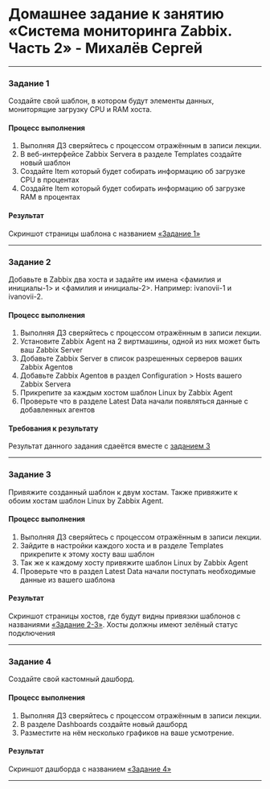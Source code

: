 # Домашнее задание к занятию «Система мониторинга Zabbix. Часть 2» - Михалёв Сергей

 ---

### Задание 1
Создайте свой шаблон, в котором будут элементы данных, мониторящие загрузку CPU и RAM хоста.

#### Процесс выполнения
1. Выполняя ДЗ сверяйтесь с процессом отражённым в записи лекции.
2. В веб-интерфейсе Zabbix Servera в разделе Templates создайте новый шаблон
3. Создайте Item который будет собирать информацию об загрузке CPU в процентах
4. Создайте Item который будет собирать информацию об загрузке RAM в процентах

#### Результат
Скриншот страницы шаблона с названием [«Задание 1»](https://drive.google.com/file/d/11e-qJErCKKYgCWJo8hGpArDh01QvtspX/view?usp=sharing)

 ---
 
 ### Задание 2
Добавьте в Zabbix два хоста и задайте им имена <фамилия и инициалы-1> и <фамилия и инициалы-2>. Например: ivanovii-1 и ivanovii-2.

#### Процесс выполнения
1. Выполняя ДЗ сверяйтесь с процессом отражённым в записи лекции.
2. Установите Zabbix Agent на 2 виртмашины, одной из них может быть ваш Zabbix Server
3. Добавьте Zabbix Server в список разрешенных серверов ваших Zabbix Agentов
4. Добавьте Zabbix Agentов в раздел Configuration > Hosts вашего Zabbix Servera
5. Прикрепите за каждым хостом шаблон Linux by Zabbix Agent
6. Проверьте что в разделе Latest Data начали появляться данные с добавленных агентов

#### Требования к результату
Результат данного задания сдаеётся вместе с [заданием 3](#title3)

---

### <a id="title3">Задание 3</a> 
Привяжите созданный шаблон к двум хостам. Также привяжите к обоим хостам шаблон Linux by Zabbix Agent.

#### Процесс выполнения
1. Выполняя ДЗ сверяйтесь с процессом отражённым в записи лекции.
2. Зайдите в настройки каждого хоста и в разделе Templates прикрепите к этому хосту ваш шаблон
3. Так же к каждому хосту привяжите шаблон Linux by Zabbix Agent
4. Проверьте что в раздел Latest Data начали поступать необходимые данные из вашего шаблона

#### Результат
Скриншот страницы хостов, где будут видны привязки шаблонов с названиями [«Задание 2-3»](https://drive.google.com/file/d/11etkgmdBhQF-UXgK0FDk5zz9958wGCCm/view?usp=sharing). Хосты должны имеют зелёный статус подключения

 ---

 ### Задание 4
Создайте свой кастомный дашборд.

#### Процесс выполнения
1. Выполняя ДЗ сверяйтесь с процессом отражённым в записи лекции.
2. В разделе Dashboards создайте новый дашборд
3. Разместите на нём несколько графиков на ваше усмотрение.

#### Результат
Скриншот дашборда с названием [«Задание 4»](https://drive.google.com/file/d/11f-bSio8IGaOzdVhbt8n-HQbsfGE4XCu/view?usp=sharing)

 ---
